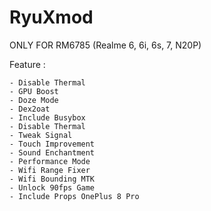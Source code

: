 # RyuXmod
ONLY FOR RM6785 
(Realme 6, 6i, 6s, 7, N20P)

Feature :

    - Disable Thermal
    - GPU Boost
    - Doze Mode
    - Dex2oat
    - Include Busybox
    - Disable Thermal
    - Tweak Signal
    - Touch Improvement
    - Sound Enchantment
    - Performance Mode
    - Wifi Range Fixer
    - Wifi Bounding MTK
    - Unlock 90fps Game
    - Include Props OnePlus 8 Pro
